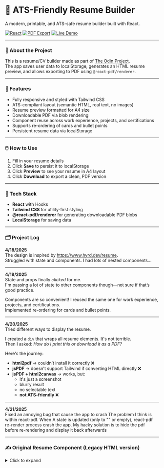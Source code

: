 # 📄 ATS-Friendly Resume Builder

A modern, printable, and ATS-safe resume builder built with React.

[![React](https://img.shields.io/badge/React-2025-blue)](https://reactjs.org/)
[![PDF Export](https://img.shields.io/badge/PDF-Export-green)]()
[![Live Demo](https://img.shields.io/badge/Live%20Demo-blueviolet)](https://atsresume.merlinyang.com/)

---

### 🧠 About the Project

This is a resume/CV builder made as part of [The Odin Project](https://www.theodinproject.com/lessons/node-path-react-new-cv-application#project-solution).  
The app saves user data to localStorage, generates an HTML resume preview, and allows exporting to PDF using `@react-pdf/renderer`.

---

### 🚀 Features

- Fully responsive and styled with Tailwind CSS
- ATS-compliant layout (semantic HTML, real text, no images)
- Resume preview formatted for A4 size
- Downloadable PDF via blob rendering
- Component reuse across work experience, projects, and certifications
- Supports re-ordering of cards and bullet points
- Persistent resume data via localStorage

---

### 🖱️ How to Use

1. Fill in your resume details
2. Click **Save** to persist it to localStorage
3. Click **Preview** to see your resume in A4 layout
4. Click **Download** to export a clean, PDF version

---

### 🧪 Tech Stack

- **React** with Hooks
- **Tailwind CSS** for utility-first styling
- **@react-pdf/renderer** for generating downloadable PDF blobs
- **LocalStorage** for saving data

---

### 🗂️ Project Log

**4/18/2025**  
The design is inspired by https://www.hyrd.dev/resume.  
Struggled with state and components. I had lots of nested components...

---

**4/19/2025**  
State and props finally _clicked_ for me.  
I'm passing a lot of state to other components though—not sure if that’s good practice.

Components are so convenient! I reused the same one for work experience, projects, and certifications.  
Implemented re-ordering for cards and bullet points.

---

**4/20/2025**  
Tried different ways to display the resume.

I created a `div` that wraps all resume elements. It's not terrible.  
Then I asked: _How do I print this or download it as a PDF?_

Here's the journey:

- **html2pdf** → couldn’t install it correctly ❌
- **jsPDF** → doesn't support Tailwind if converting HTML directly ❌
- **jsPDF + html2canvas** → works, but:
  - it's just a screenshot
  - blurry result
  - no selectable text
  - **not ATS-friendly** ❌

---

**4/21/2025**  
Fixed an annoying bug that cause the app to crash
The problem I think is within react-pdf. When A state is updated
(only to "" or empty), react-pdf re-render process crash the app.
My hacky solution is to hide the pdf before re-rendering and display it back afterwards

---

### ✍️ Original Resume Component (Legacy HTML version)

<details>
<summary>Click to expand</summary>

```jsx
export function Resume({
  general,
  work,
  projects,
  education,
  certification,
  skills,
}) {
  function formatDateRange(start, end, isCurrent) {
    const format = (str) => {
      if (!str) return "";
      const [year, month] = str.split("-");
      const date = new Date(year, month - 1);
      return date.toLocaleString("en-US", { year: "numeric", month: "short" });
    };

    const formattedStart = format(start);
    const formattedEnd = isCurrent ? "Present" : format(end);

    return ${formattedStart} - ${formattedEnd};
  }

  return (
    <div
      className="resume-to-print bg-white text-black mx-auto shadow-md pt-6 pb-6 pl-8 pr-8"
      style={{ width: "794px", minHeight: "1123px", fontFamily: "serif" }}
    >
      {/* NAME + CONTACT */}
      <header className="text-center mb-3">
        <h1 className="text-3xl font-bold">{general.name}</h1>
        <p className="mt-1">{general.location}</p>
        <p className="mt-1">
          {general.email} | {general.phone} |{" "}
          <a href={general.github} className="text-blue-800 underline">
            {general.github}
          </a>{" "}
          |{" "}
          <a href={general.linkedIn} className="text-blue-800 underline">
            {general.linkedIn}
          </a>
        </p>
      </header>

      {/* SUMMARY */}
      {general.summary && (
        <section className="mb-3">
          <h2 className="border-b-1 border-black font-bold uppercase text-sm">
            Summary
          </h2>
          <p className="mt-2 text-sm">{general.summary}</p>
        </section>
      )}

      {/* SKILLS */}
      {skills.length > 0 && (
        <section className="mb-3">
          <h2 className="border-b-1 border-black font-bold uppercase text-sm">
            Skills
          </h2>
          <p className="mt-2 text-sm">{skills.join(", ")}</p>
        </section>
      )}

      {/* WORK EXPERIENCE */}
      {work.length > 0 && (
        <section className="mb-3">
          <h2 className="border-b-1 border-black font-bold uppercase text-sm">
            Work Experience
          </h2>
          {work.map((job) => (
            <div key={job.id} className="mt-2">
              <div className="flex justify-between text-sm font-semibold">
                <span>{job.companyName}</span>
                <span className=" text-right">
                  {formatDateRange(job.startDate, job.endDate, job.isCurrent)}
                </span>
              </div>
              <div className="flex justify-between text-sm">
                {job.roleTitle && ${job.roleTitle}}

                <span className="ml-2">{job.location}</span>
              </div>
              <ul className="list-disc list-inside text-sm mt-1 pl-4">
                {job.bulletPoints?.map((pt, i) => (
                  <li key={i}>{pt.content}</li>
                ))}
              </ul>
            </div>
          ))}
        </section>
      )}

      {/* PROJECTS */}
      {projects.length > 0 && (
        <section className="mb-3">
          <h2 className="border-b-1 border-black font-bold uppercase text-sm">
            Projects
          </h2>
          {projects.map((proj) => (
            <div key={proj.id} className="mt-2">
              <div className="flex justify-between text-sm font-semibold">
                <span>{proj.projectName}</span>
                <span className="text-right">
                  {formatDateRange(
                    proj.startDate,
                    proj.endDate,
                    proj.isCurrent,
                  )}
                </span>
              </div>
              <div className="flex justify-between text-sm">
                {proj.roleTitle && ${proj.roleTitle}}
                <span className="ml-2">{proj.location}</span>
              </div>
              <ul className="list-disc list-inside text-sm mt-1 pl-4">
                {proj.bulletPoints?.map((pt, i) => (
                  <li key={i}>{pt.content}</li>
                ))}
              </ul>
            </div>
          ))}
        </section>
      )}

      {/* EDUCATION */}
      {education.length > 0 && (
        <section className="mb-3">
          <h2 className="border-b-1 border-black font-bold uppercase text-sm">
            Education
          </h2>
          {education.map((edu) => (
            <div key={edu.id} className="mt-2">
              <div className="flex justify-between text-sm font-semibold">
                <span>{edu.institutionName}</span>
                <span className=" text-right">
                  {formatDateRange(edu.startDate, edu.endDate, edu.isCurrent)}
                </span>
              </div>
              <div className="flex justify-between text-sm">
                {edu.certification}
                {edu.gpa && <p className="text-sm mt-1">GPA: {edu.gpa}</p>}
              </div>
            </div>
          ))}
        </section>
      )}

      {/* CERTIFICATIONS */}
      {certification.length > 0 && (
        <section className="mb-6">
          <h2 className="border-b-2 border-black font-bold uppercase text-sm">
            Certifications
          </h2>
          {certification.map((cert) => (
            <div key={cert.id} className="mt-4">
              <div className="text-sm font-semibold">
                {cert.certificationName}
              </div>
              <p className="text-sm">{cert.description}</p>
            </div>
          ))}
        </section>
      )}
    </div>
  );
}
```
